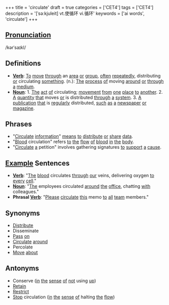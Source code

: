 +++
title = 'circulate'
draft = true
categories = ['CET4']
tags = ['CET4']
description = '[ˈsəːkjuleit] vt.使循环 vi.循环'
keywords = ['ai words', 'circulate']
+++

## [Pronunciation](/en/post/pronunciation/)
/kərˈsaɪkl/

## Definitions
- **[Verb](/en/post/verb/)**: [To](/en/post/to/) [move](/en/post/move/) [through](/en/post/through/) an [area](/en/post/area/) [or](/en/post/or/) [group](/en/post/group/), [often](/en/post/often/) [repeatedly](/en/post/repeatedly/), distributing [or](/en/post/or/) circulating [something](/en/post/something/). (n.): [The](/en/post/the/) [process](/en/post/process/) [of](/en/post/of/) moving [around](/en/post/around/) [or](/en/post/or/) [through](/en/post/through/) [a](/en/post/a/) [medium](/en/post/medium/).
- **[Noun](/en/post/noun/)**: 1. [The](/en/post/the/) [act](/en/post/act/) [of](/en/post/of/) circulating; [movement](/en/post/movement/) [from](/en/post/from/) [one](/en/post/one/) [place](/en/post/place/) [to](/en/post/to/) [another](/en/post/another/). 2. [A](/en/post/a/) [quantity](/en/post/quantity/) [that](/en/post/that/) moves [or](/en/post/or/) is distributed [through](/en/post/through/) [a](/en/post/a/) [system](/en/post/system/). 3. [A](/en/post/a/) [publication](/en/post/publication/) [that](/en/post/that/) is [regularly](/en/post/regularly/) distributed, [such](/en/post/such/) [as](/en/post/as/) [a](/en/post/a/) [newspaper](/en/post/newspaper/) [or](/en/post/or/) [magazine](/en/post/magazine/).

## Phrases
- "[Circulate](/en/post/circulate/) [information](/en/post/information/)" [means](/en/post/means/) [to](/en/post/to/) [distribute](/en/post/distribute/) [or](/en/post/or/) [share](/en/post/share/) [data](/en/post/data/).
- "[Blood](/en/post/blood/) circulation" refers [to](/en/post/to/) [the](/en/post/the/) [flow](/en/post/flow/) [of](/en/post/of/) [blood](/en/post/blood/) [in](/en/post/in/) [the](/en/post/the/) [body](/en/post/body/).
- "[Circulate](/en/post/circulate/) [a](/en/post/a/) petition" involves gathering signatures [to](/en/post/to/) [support](/en/post/support/) [a](/en/post/a/) [cause](/en/post/cause/).

## [Example](/en/post/example/) Sentences
- **[Verb](/en/post/verb/)**: "[The](/en/post/the/) [blood](/en/post/blood/) circulates [through](/en/post/through/) [our](/en/post/our/) veins, delivering oxygen [to](/en/post/to/) [every](/en/post/every/) [cell](/en/post/cell/)."
- **[Noun](/en/post/noun/)**: "[The](/en/post/the/) employees circulated [around](/en/post/around/) [the](/en/post/the/) [office](/en/post/office/), chatting [with](/en/post/with/) colleagues."
- **Phrasal [Verb](/en/post/verb/)**: "[Please](/en/post/please/) [circulate](/en/post/circulate/) [this](/en/post/this/) memo [to](/en/post/to/) [all](/en/post/all/) [team](/en/post/team/) members."

## Synonyms
- [Distribute](/en/post/distribute/)
- Disseminate
- [Pass](/en/post/pass/) [on](/en/post/on/)
- [Circulate](/en/post/circulate/) [around](/en/post/around/)
- Percolate
- [Move](/en/post/move/) [about](/en/post/about/)

## Antonyms
- Conserve ([in](/en/post/in/) [the](/en/post/the/) [sense](/en/post/sense/) [of](/en/post/of/) [not](/en/post/not/) using [up](/en/post/up/))
- [Retain](/en/post/retain/)
- [Restrict](/en/post/restrict/)
- [Stop](/en/post/stop/) circulation ([in](/en/post/in/) [the](/en/post/the/) [sense](/en/post/sense/) [of](/en/post/of/) halting [the](/en/post/the/) [flow](/en/post/flow/))
